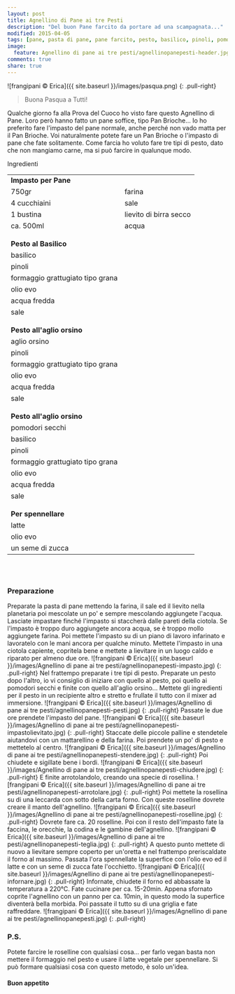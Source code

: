 ```yaml
---
layout: post
title: Agnellino di Pane ai tre Pesti
description: "Del buon Pane farcito da portare ad una scampagnata..."
modified: 2015-04-05
tags: [pane, pasta di pane, pane farcito, pesto, basilico, pinoli, pomodori secchi, aglio orsino, pasqua]
image:
  feature: Agnellino di pane ai tre pesti/agnellinopanepesti-header.jpg
comments: true
share: true
---
```


![frangipani © Erica]({{ site.baseurl }}/images/pasqua.png)
{: .pull-right}

> Buona Pasqua a Tutti!

Qualche giorno fa alla Prova del Cuoco ho visto fare questo Agnellino di Pane. Loro però hanno fatto un pane soffice, tipo Pan Brioche... Io ho preferito fare l'impasto del pane normale, anche perché non vado matta per il Pan Brioche. Voi naturalmente potete fare un Pan Brioche o l'impasto di pane che fate solitamente. Come farcia ho voluto fare tre tipi di pesto, dato che non mangiamo carne, ma si può farcire in qualunque modo. 


<div class="ingredients">
  <div class="ingredients-title">Ingredienti</div>
  <table>
    <tbody>
      <tr>
        <td colspan="2"><b>Impasto per Pane</b></td>
      </tr>
      <tr>
        <td>750gr</td>
        <td>farina</td>
      </tr>
      <tr>
        <td>4 cucchiaini</td>
        <td>sale</td>
      </tr>
      <tr>
        <td>1 bustina</td>
        <td>lievito di birra secco</td>
      </tr>
      <tr>
        <td>ca. 500ml</td>
        <td>acqua</td>
      </tr>
      <tr style="height: 15px;"></tr>
      <tr>          
        <td colspan="2"><b>Pesto al Basilico</b></td>
      </tr>
      <tr>
        <td>basilico</td>
      </tr>
      <tr>      
        <td>pinoli</td>
      </tr>
      <tr>      
        <td>formaggio grattugiato tipo grana</td>
      </tr>
      <tr>
        <td>olio evo</td>
      </tr>
      <tr>
        <td>acqua fredda</td>
      </tr>
      <tr>
        <td>sale</td>
      </tr>
      <tr style="height: 15px;"></tr>
      <tr>          
        <td colspan="2"><b>Pesto all'aglio orsino</b></td>
      </tr>      
      <tr>
        <td>aglio orsino</td>
      </tr>
      <tr>      
        <td>pinoli</td>
      </tr>
      <tr>      
        <td>formaggio grattugiato tipo grana</td>
      </tr>
      <tr>
        <td>olio evo</td>
      </tr>
      <tr>
        <td>acqua fredda</td>
      </tr>
      <tr>
        <td>sale</td>
      </tr>
      <tr style="height: 15px;"></tr>
      <tr>          
        <td colspan="2"><b>Pesto all'aglio orsino</b></td>
      </tr>      
      <tr>
        <td>pomodori secchi</td>
      </tr>
      <tr>
        <td>basilico</td>
      </tr>
      <tr>      
        <td>pinoli</td>
      </tr>
      <tr>      
        <td>formaggio grattugiato tipo grana</td>
      </tr>
      <tr>
        <td>olio evo</td>
      </tr>
      <tr>
        <td>acqua fredda</td>
      </tr>
      <tr>
        <td>sale</td>
      </tr>
      <tr style="height: 15px;"></tr>
      <tr>          
        <td colspan="2"><b>Per spennellare</b></td>
      </tr>      
      <tr>
        <td>latte</td>
      </tr>
      <tr>
        <td>olio evo</td>
      </tr>
      <tr>
        <td>un seme di zucca</td>         
      </tr>
    </tbody>
  </table>
  <br></br>
</div>


<h3>
  <font color="grey">
    <i class="icon-cogs"></i>
  </font> Preparazione
</h3>

Preparate la pasta di pane mettendo la farina, il sale ed il lievito nella planetaria poi mescolate un po' e sempre mescolando aggiungete l'acqua. Lasciate impastare finché l'impasto si staccherà dalle pareti della ciotola. Se l'impasto è troppo duro aggiungete ancora acqua, se è troppo mollo aggiungete farina. Poi mettete l'impasto su di un piano di lavoro infarinato e lavoratelo con le mani ancora per qualche minuto. Mettete l'impasto in una ciotola capiente, copritela bene e mettete a lievitare in un luogo caldo e riparato per almeno due ore.
![frangipani © Erica]({{ site.baseurl }}/images/Agnellino di pane ai tre pesti/agnellinopanepesti-impasto.jpg)
{: .pull-right}
Nel frattempo preparate i tre tipi di pesto. Preparate un pesto dopo l'altro, io vi consiglio di iniziare con quello al pesto, poi quello ai pomodori secchi e finite con quello all'aglio orsino... Mettete gli ingredienti per il pesto in un recipiente altro e stretto e frullate il tutto con il mixer ad immersione.
![frangipani © Erica]({{ site.baseurl }}/images/Agnellino di pane ai tre pesti/agnellinopanepesti-pesti.jpg)
{: .pull-right}
Passate le due ore prendete l'impasto del pane.
![frangipani © Erica]({{ site.baseurl }}/images/Agnellino di pane ai tre pesti/agnellinopanepesti-impastolievitato.jpg)
{: .pull-right}
Staccate delle piccole palline e stendetele aiutandovi con un mattarellino e della farina. Poi prendete un po' di pesto e mettetelo al centro.
![frangipani © Erica]({{ site.baseurl }}/images/Agnellino di pane ai tre pesti/agnellinopanepesti-stendere.jpg)
{: .pull-right}
Poi chiudete e sigillate bene i bordi.
![frangipani © Erica]({{ site.baseurl }}/images/Agnellino di pane ai tre pesti/agnellinopanepesti-chiudere.jpg)
{: .pull-right}
E finite arrotolandolo, creando una specie di rosellina.
![frangipani © Erica]({{ site.baseurl }}/images/Agnellino di pane ai tre pesti/agnellinopanepesti-arrotolare.jpg)
{: .pull-right}
Poi mettete la rosellina su di una leccarda con sotto della carta forno. Con queste roselline dovrete creare il manto dell'agnellino.
![frangipani © Erica]({{ site.baseurl }}/images/Agnellino di pane ai tre pesti/agnellinopanepesti-roselline.jpg)
{: .pull-right}
Dovrete fare ca. 20 roselline. Poi con il resto dell'impasto fate la faccina, le orecchie, la codina e le gambine dell'agnellino.
![frangipani © Erica]({{ site.baseurl }}/images/Agnellino di pane ai tre pesti/agnellinopanepesti-teglia.jpg)
{: .pull-right}
A questo punto mettete di nuovo a lievitare sempre coperto per un'oretta e nel frattempo preriscaldate il forno al massimo. Passata l'ora spennellate la superfice con l'olio evo ed il latte e con un seme di zucca fate l'occhietto. 
![frangipani © Erica]({{ site.baseurl }}/images/Agnellino di pane ai tre pesti/agnellinopanepesti-infornare.jpg)
{: .pull-right}
Infornate, chiudete il forno ed abbassate la temperatura a 220°C. Fate cucinare per ca. 15-20min. Appena sfornato coprite l'agnellino con un panno per ca. 10min, in questo modo la superfice diventerà bella morbida. Poi passate il tutto su di una griglia e fate raffreddare.
![frangipani © Erica]({{ site.baseurl }}/images/Agnellino di pane ai tre pesti/agnellinopanepesti.jpg)
{: .pull-right}


<h3>
  <font color="#FFCC00">
    <i class="icon-lightbulb"></i>
  </font> P.S.
</h3>

Potete farcire le roselline con qualsiasi cosa... per farlo vegan basta non mettere il formaggio nel pesto e usare il latte vegetale per spennellare. Si può formare qualsiasi cosa con questo metodo, è solo un'idea.

<h4>Buon appetito
  <font color="red">
    <i class="icon-smile"></i>
  </font>
</h4>
